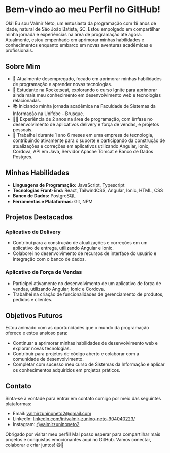 # Bem-vindo ao meu Perfil no GitHub!

Olá! Eu sou Valmir Neto, um entusiasta da programação com 19 anos de idade, natural de São João Batista, SC. Estou empolgado em compartilhar minha jornada e experiências na área de programação até agora. Atualmente, estou empenhado em aprimorar minhas habilidades e conhecimentos enquanto embarco em novas aventuras acadêmicas e profissionais.

## Sobre Mim

- 🔭 Atualmente desempregado, focado em aprimorar minhas habilidades de programação e aprender novas tecnologias.
- 🌱 Estudante na Rocketseat, explorando o curso Ignite para aprimorar ainda mais meu conhecimento em desenvolvimento web e tecnologias relacionadas.
- 📚 Iniciando minha jornada acadêmica na Faculdade de Sistemas da Informação na Unifebe - Brusque.
- 👨‍💻 Experiência de 2 anos na área de programação, com ênfase no desenvolvimento de aplicativos delivery e força de vendas, e projetos pessoais.
- 💼 Trabalhei durante 1 ano 6 meses em uma empresa de tecnologia, contribuindo ativamente para o suporte e participando da construção de atualizações e correções em aplicativos utilizando Angular, Ionic, Cordova, API em Java, Servidor Apache Tomcat e Banco de Dados Postgres.

## Minhas Habilidades

- **Linguagens de Programação:** JavaScript, Typescript
- **Tecnologias Front-End:** React, TailwindCSS, Angular, Ionic, HTML, CSS
- **Banco de Dados:** PostgreSQL
- **Ferramentas e Plataformas:** Git, NPM

## Projetos Destacados

### Aplicativo de Delivery
- Contribuí para a construção de atualizações e correções em um aplicativo de entrega, utilizando Angular e Ionic.
- Colaborei no desenvolvimento de recursos de interface do usuário e integração com o banco de dados.

### Aplicativo de Força de Vendas
- Participei ativamente no desenvolvimento de um aplicativo de força de vendas, utilizando Angular, Ionic e Cordova.
- Trabalhei na criação de funcionalidades de gerenciamento de produtos, pedidos e clientes.

## Objetivos Futuros

Estou animado com as oportunidades que o mundo da programação oferece e estou ansioso para:

- Continuar a aprimorar minhas habilidades de desenvolvimento web e explorar novas tecnologias.
- Contribuir para projetos de código aberto e colaborar com a comunidade de desenvolvimento.
- Completar com sucesso meu curso de Sistemas da Informação e aplicar os conhecimentos adquiridos em projetos práticos.

## Contato

Sinta-se à vontade para entrar em contato comigo por meio das seguintes plataformas:

- Email: [valmirzuninoneto2@gmail.com](mailto:valmirzuninoneto2@gmail.com)
- LinkedIn: [linkedin.com/in/valmir-zunino-neto-904040223/](https://www.linkedin.com/in/valmir-zunino-neto-904040223/)
- Instagram: [@valmirzuninoneto2](https://www.instagram.com/valmirzuninoneto2)

Obrigado por visitar meu perfil! Mal posso esperar para compartilhar mais projetos e conquistas emocionantes aqui no GitHub. Vamos conectar, colaborar e criar juntos! 😄🚀
